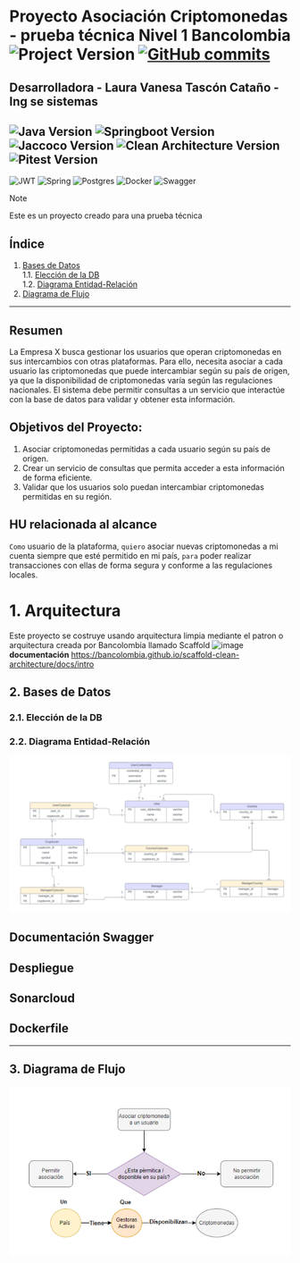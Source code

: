 # Proyecto Asociación Criptomonedas - prueba técnica Nivel 1 Bancolombia ![Project Version](https://img.shields.io/badge/tag-v1.0-pink) [![GitHub commits](https://badgen.net/github/commits/superpollo2/Backend-associate-cryptocurrency)](https://GitHub.com/superpollo2/Backend-associate-cryptocurrency/commit/) 
## Desarrolladora - Laura Vanesa Tascón Cataño - Ing se sistemas 

![Java Version](https://img.shields.io/badge/java-21-blue.svg)
![Springboot Version](https://img.shields.io/badge/springboot-3.4.1-orange)
![Jaccoco Version](https://img.shields.io/badge/jacoco-1.15.0-pink)
![Clean Architecture Version](https://img.shields.io/badge/cleanarchitecture-3.20.10-blue)
![Pitest Version](https://img.shields.io/badge/pitest-1.15.0-blue)
--------
![JWT](https://img.shields.io/badge/JWT-black?logo=JSON%20web%20tokens)
![Spring](https://img.shields.io/badge/spring-%236DB33F.svg?logo=spring&logoColor=white)
![Postgres](https://img.shields.io/badge/postgres-%23316192.svg?logo=postgresql&logoColor=white)
![Docker](https://img.shields.io/badge/docker-%230db7ed.svg?logo=docker&logoColor=white)
![Swagger](https://img.shields.io/badge/-Swagger-%23Clojure?logo=swagger&logoColor=white)

> [!NOTE]
> Este es un proyecto creado para una prueba técnica

## Índice  
1. [Bases de Datos](#2-bases-de-datos)  
   1.1. [Elección de la DB](#21-elección-de-la-db)  
   1.2. [Diagrama Entidad-Relación](#22-diagrama-entidad-relación)  
2. [Diagrama de Flujo](#3-diagrama-de-flujo)  

---
## Resumen
La Empresa X busca gestionar los usuarios que operan criptomonedas en sus intercambios con otras plataformas. Para ello, necesita asociar a cada usuario las criptomonedas que puede intercambiar según su país de origen, ya que la disponibilidad de criptomonedas varía según las regulaciones nacionales. El sistema debe permitir consultas a un servicio que interactúe con la base de datos para validar y obtener esta información.

## Objetivos del Proyecto:

1. Asociar criptomonedas permitidas a cada usuario según su país de origen.
2. Crear un servicio de consultas que permita acceder a esta información de forma eficiente.
3. Validar que los usuarios solo puedan intercambiar criptomonedas permitidas en su región.

## HU relacionada al alcance
`Como` usuario de la plataforma, `quiero` asociar nuevas criptomonedas a mi cuenta siempre que esté permitido en mi país, `para` poder realizar transacciones con ellas de forma segura y conforme a las regulaciones locales.

# 1. Arquitectura
Este proyecto se costruye usando arquitectura limpia mediante el patron o arquitectura
creada por Bancolombia llamado Scaffold
![image](https://github.com/user-attachments/assets/a9dd639e-a876-47ea-b074-6f84f49f63ec)
**documentación** https://bancolombia.github.io/scaffold-clean-architecture/docs/intro

## 2. Bases de Datos  
### 2.1. Elección de la DB  

### 2.2. Diagrama Entidad-Relación  
![Diagrama Entidad-Relación](images/img.png) 

## Documentación Swagger

## Despliegue

## Sonarcloud

## Dockerfile

---

## 3. Diagrama de Flujo  
![Diagrama de Flujo](images/img_1.png)  

